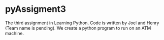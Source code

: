 # pyAssigment3

The third assignment in Learning Python. Code is written by Joel and Henry (Team name is pending). We create a python program to run on an ATM machine.
